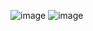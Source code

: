 ![image](https://github.com/EzZy001/PS-semafor/assets/120203312/20220cab-5b77-40f7-91e6-d88458628573)
![image](https://github.com/EzZy001/Petriho-siete/assets/120203312/55846f31-e1d2-428e-a854-71d5172d416a)
